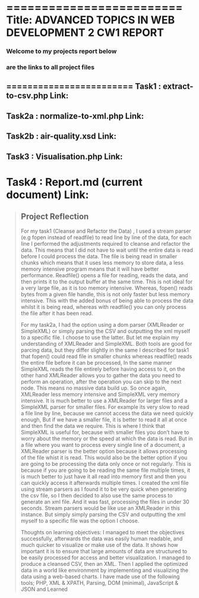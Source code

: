 =========================
Title: ADVANCED TOPICS IN WEB DEVELOPMENT 2 CW1 REPORT
=========================



### Welcome to my projects report below 
### are the links to all project files
========================
Task1  :  extract-to-csv.php
	Link:	
-------------------------
Task2a :  normalize-to-xml.php
	Link:
-------------------------
Task2b :  air-quality.xsd
	Link:
-------------------------	
Task3  :  Visualisation.php
	Link:
-------------------------	
Task4  :  Report.md (current document)
	Link:
=========================


> ## Project Reflection
>For my task1 (Cleanse and Refactor the Data) , I used a stream parser (e.g fopen instead of readfile) to read line by line of the data, for each line I performed the adjustments required to cleanse and refactor the data. This means that I did not have to wait until the entire data is read before I could process the data. The file is being read in smaller chunks which means that it uses less memory to store data, a less memory intensive program means that it will have better performance. Readfile() opens a file for reading, reads the data, and then prints it to the output buffer at the same time. This is not ideal for a very large file, as it is too memory intensive. Whereas, fopen() reads bytes from a given file handle, this is not only faster but less memory intensive. This with the added bonus of being able to process the data whilst it is being read, whereas with readfile() you can only process the file after it has been read. 
>
>For my task2a, I had the option using a dom parser (XMLReader or SimpleXML) or simply parsing the CSV and outputting the xml myself to a specific file. I choose to use the latter. But let me explain my understanding of XMLReader and SimpleXML. Both tools are good for parcing data, but they differ slightly in the same I described for task1 that fopen() could read file in smaller chunks whereas readfile() reads the entire file before it can be processed, In the same manner SimpleXML reads the file entirely before having access to it, on the other hand XMLReader allows you to gather the data you need to perform an operation, after the operation you can skip to the next node. This means no massive data build up. So once again, XMLReader less memory intensive and SimpleXML very memory intensive. It is much better to use a XMLReader for larger files and a SimpleXML parser for smaller files. For example its very slow to read a file line by line, because we cannot access the data we need quickly enough, But if we have a smaller file, it is better to read it all at once and then find the data we require. This is where I think that SimpleXML is useful for, because with smaller files you don’t have to worry about the memory or the speed at which the data is read. But in a file where you want to process every single line of a document, a XMLReader parser is the better option because it allows processing of the file whist it is read. This would also be the better option if you are going to be processing the data only once or not regularly. This is because if you are going to be reading the same file multiple times, it is much better to just have it all read into memory first and then you can quickly access it afterwards multiple times.
I created the xml file using stream parsers as I found it to be very quick when generating the csv file, so I then decided to also use the same process to generate an xml file. And it was fast, processing the files in under 30 seconds. Stream parsers would be like use an XMLReader in this instance. But simply simply parsing the CSV and outputting the xml myself to a specific file was the option I choose. 
>
>Thoughts on learning objectives:  I managed to meet the objectives successfully, afterwards the data was easily human readable, and much quicker to visualize or make use of the data. It shows how important it is to ensure that large amounts of data are structured to be easily processed for access and better visualization. I managed to produce a cleansed CSV, then an XML. Then I applied the optimized data in a world like environment by implementing and visualizing the data using a web-based charts. I have made use of the following tools; PHP, XML & XPATH, Parsing, DOM (minimal), JavaScript & JSON and Learned 

 




